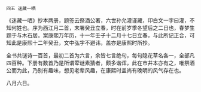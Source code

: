     四五 迷藏一哂 

   《迷藏一哂》抄本两册，题签云祭酒公著，六世孙允灌谨藏，印白文一字曰灌，不知何姓也。序为西江月二首，末署癸丑立春，时在前岁季冬望后之二日也，春梦生题于与木石居。案康熙万年历，十一年壬子十二月十七日立春，与此所记正合，可知此是康熙十二年癸丑，文中弘字不避讳，盖亦是康熙时所抄。

   全书共谜诗一百首，最初二首为六言，余皆七言绝句，每句隐花草名各一，全部凡四百种。下册有数首乃是所谓荤谜素猜者，颇多谐诨，此在市井本亦有之，唯祭酒公而为此，乃别有趣味，想见老辈风趣，在康熙时盖尚有晚明的风气存在也。

   八月六日。

